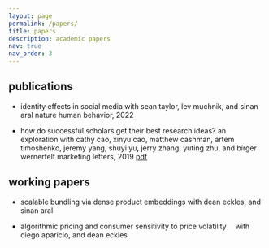```yaml
---
layout: page
permalink: /papers/
title: papers
description: academic papers
nav: true
nav_order: 3
---
```


## publications

- identity effects in social media
with sean taylor, lev muchnik, and sinan aral
nature human behavior, 2022

- how do successful scholars get their best research ideas? an exploration 
with cathy cao, xinyu cao, matthew cashman, artem timoshenko, jeremy yang, shuyi yu, jerry zhang, yuting zhu, and birger wernerfelt
marketing letters, 2019
[pdf](https://mitsloan.mit.edu/shared/ods/documents?PublicationDocumentID=5970)


## working papers

- scalable bundling via dense product embeddings
with dean eckles, and sinan aral

- algorithmic pricing and consumer sensitivity to price volatility
 with diego aparicio, and dean eckles

